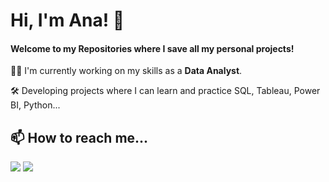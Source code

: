# Hi, I'm Ana! 👋
 #### Welcome to my Repositories where I save all my personal projects!
 👩‍💻 I'm currently working on my skills as a **Data Analyst**.

🛠 Developing projects where I can learn and practice SQL, Tableau, Power BI, Python...

 ## 📫 How to reach me...
 
<div> 
  <a href="mailto:aninha.ps.oliveira@gmail.com"><img src="https://img.shields.io/badge/-Gmail-%23333?style=for-the-badge&logo=gmail&logoColor=white" target="_blank"></a>
  <a href="https://www.linkedin.com/in/anapsoliveira/" target="_blank"><img src="https://img.shields.io/badge/-LinkedIn-%230077B5?style=for-the-badge&logo=linkedin&logoColor=white" target="_blank"></a> 
</div>
